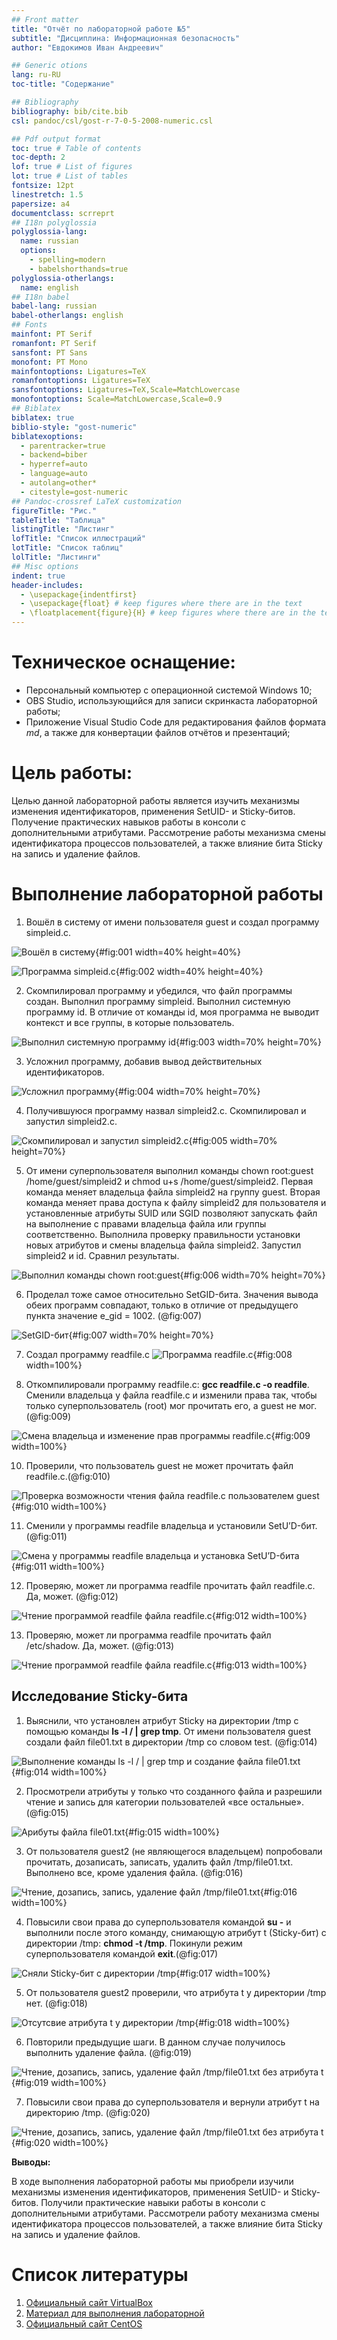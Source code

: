 ```yaml
---
## Front matter
title: "Отчёт по лабораторной работе №5"
subtitle: "Дисциплина: Информационная безопасность"
author: "Евдокимов Иван Андреевич"

## Generic otions
lang: ru-RU
toc-title: "Содержание"

## Bibliography
bibliography: bib/cite.bib
csl: pandoc/csl/gost-r-7-0-5-2008-numeric.csl

## Pdf output format
toc: true # Table of contents
toc-depth: 2
lof: true # List of figures
lot: true # List of tables
fontsize: 12pt
linestretch: 1.5
papersize: a4
documentclass: scrreprt
## I18n polyglossia
polyglossia-lang:
  name: russian
  options:
	- spelling=modern
	- babelshorthands=true
polyglossia-otherlangs:
  name: english
## I18n babel
babel-lang: russian
babel-otherlangs: english
## Fonts
mainfont: PT Serif
romanfont: PT Serif
sansfont: PT Sans
monofont: PT Mono
mainfontoptions: Ligatures=TeX
romanfontoptions: Ligatures=TeX
sansfontoptions: Ligatures=TeX,Scale=MatchLowercase
monofontoptions: Scale=MatchLowercase,Scale=0.9
## Biblatex
biblatex: true
biblio-style: "gost-numeric"
biblatexoptions:
  - parentracker=true
  - backend=biber
  - hyperref=auto
  - language=auto
  - autolang=other*
  - citestyle=gost-numeric
## Pandoc-crossref LaTeX customization
figureTitle: "Рис."
tableTitle: "Таблица"
listingTitle: "Листинг"
lofTitle: "Список иллюстраций"
lotTitle: "Список таблиц"
lolTitle: "Листинги"
## Misc options
indent: true
header-includes:
  - \usepackage{indentfirst}
  - \usepackage{float} # keep figures where there are in the text
  - \floatplacement{figure}{H} # keep figures where there are in the text
---
```


# Техническое оснащение:

-   Персональный компьютер с операционной системой Windows 10;
-   OBS Studio, использующийся для записи скринкаста лабораторной работы;
-   Приложение Visual Studio Code для редактирования файлов формата *md*, а также для конвертации файлов отчётов и презентаций;

# Цель работы:

Целью данной лабораторной работы является изучить механизмы изменения идентификаторов, применения SetUID- и Sticky-битов. Получение практических навыков работы в консоли с дополнительными атрибутами. Рассмотрение работы механизма смены идентификатора процессов пользователей, а также влияние бита
Sticky на запись и удаление файлов.

# Выполнение лабораторной работы

1. Вошёл в систему от имени пользователя guest и создал программу simpleid.c.

![Вошёл в систему](image/5.2.1.png){#fig:001 width=40% height=40%}

![Программа simpleid.c](image/5.2.2.png){#fig:002 width=40% height=40%}

2. Скомпилировал программу и убедился, что файл программы создан. Выполнил программу simpleid. Выполнил системную программу id. В отличие от команды id, моя программа не выводит контекст и все группы, в которые пользователь.

![Выполнил системную программу id](image/5.2.3.png){#fig:003 width=70% height=70%}

3. Усложнил программу, добавив вывод действительных идентификаторов.

![Усложнил программу](image/5.2.4.png){#fig:004 width=70% height=70%}

4. Получившуюся программу назвал simpleid2.c. Скомпилировал и запустил simpleid2.c.

![Скомпилировал и запустил simpleid2.c](5.2.5){#fig:005 width=70% height=70%}

5. От имени суперпользователя выполнил команды chown root:guest /home/guest/simpleid2 и chmod u+s /home/guest/simpleid2. Первая команда меняет владельца файла simpleid2 на группу guest. Вторая команда меняет права доступа к файлу simpleid2 для пользователя и установленные атрибуты SUID или SGID позволяют запускать файл на выполнение с правами владельца файла или группы соответственно. Выполнила проверку правильности установки новых атрибутов и смены владельца файла simpleid2. Запустил simpleid2 и id. Сравнил результаты.

![Выполнил команды chown root:guest](image/5.2.6.png){#fig:006 width=70% height=70%}

6. Проделал тоже самое относительно SetGID-бита. Значения вывода обеих программ совпадают, только в отличие от предыдущего пункта значение e_gid = 1002. (@fig:007)

![SetGID-бит](image/5.2.7.png){#fig:007 width=70% height=70%}

7. Создал программу readfile.c
![Программа readfile.c](image/5.2.8.png){#fig:008 width=100%}

9. Откомпилировали программу readfile.c:  **gcc readfile.c -o readfile**. Сменили владельца у файла readfile.c и изменили права так, чтобы только суперпользователь (root) мог прочитать его, a guest не мог. (@fig:009)

![Смена владельца и изменение прав программы readfile.c](image/5.2.9.png){#fig:009 width=100%}

10.  Проверили, что пользователь guest не может прочитать файл readfile.c.(@fig:010)

![Проверка возможности чтения файла  readfile.c пользователем guest](image/5.2.10.png){#fig:010 width=100%}

11. Сменили у программы readfile владельца и установили SetU’D-бит. (@fig:011)

![Смена у программы readfile владельца и установка SetU’D-бита](image/5.2.11.png){#fig:011 width=100%}

12. Проверяю, может ли программа readfile прочитать файл readfile.c. Да,  может. (@fig:012)

![Чтение программой readfile файла readfile.с](image/5.2.12.png){#fig:012 width=100%}

13. Проверяю, может ли программа readfile прочитать файл /etc/shadow. Да,  может. (@fig:013)

![Чтение программой readfile файла readfile.с](image/5.2.13.png){#fig:013 width=100%}

## Исследование Sticky-бита

1. Выяснили, что установлен атрибут Sticky на директории /tmp с помощью команды  **ls -l / | grep tmp**. От имени пользователя guest создали файл file01.txt в директории /tmp со словом test. (@fig:014)

![Выполнение команды ls -l / | grep tmp и создание файла file01.txt](image/5.3.1.png){#fig:014 width=100%}

2. Просмотрели атрибуты у только что созданного файла и разрешили чтение и запись для категории пользователей «все остальные». (@fig:015)

![Арибуты файла file01.txt](image/5.3.2.png){#fig:015 width=100%}

3. От пользователя guest2 (не являющегося владельцем) попробовали прочитать, дозаписать, записать, удалить файл /tmp/file01.txt. Выполнено все, кроме удаления файла. (@fig:016)

![Чтение, дозапись, запись, удаление файл /tmp/file01.txt](image/5.3.3.png){#fig:016 width=100%}

4. Повысили свои права до суперпользователя командой **su -** и выполнили после этого команду, снимающую атрибут t (Sticky-бит) с директории /tmp: **chmod -t /tmp**. Покинули режим суперпользователя командой **exit**.(@fig:017)

![Сняли Sticky-бит с директории /tmp](image/5.3.4.png){#fig:017 width=100%}

5. От пользователя guest2 проверили, что атрибута t у директории /tmp
нет. (@fig:018)

![Отсутсвие атрибута t у директории /tmp](image/5.3.5.png){#fig:018 width=100%}

6. Повторили предыдущие шаги. В данном случае получилось выполнить удаление файла. (@fig:019)

![Чтение, дозапись, запись, удаление файл /tmp/file01.txt без атрибута t](image/5.3.6.png){#fig:019 width=100%}

7. Повысили свои права до суперпользователя и вернули атрибут t на директорию /tmp. (@fig:020)

![Чтение, дозапись, запись, удаление файл /tmp/file01.txt без атрибута t](image/5.2.7.png){#fig:020 width=100%}

**Выводы:**

В ходе выполнения лабораторной работы мы приобрели изучили механизмы изменения идентификаторов, применения SetUID- и Sticky-битов. Получили практические навыки работы в консоли с дополнительными атрибутами. Рассмотрели работу механизма смены идентификатора процессов пользователей, а также влияние бита
Sticky на запись и удаление файлов.

# Список литературы

1.  [Официальный сайт VirtualBox](https://www.virtualbox.org/)
2.  [Материал для выполнения лабораторной](https://esystem.rudn.ru/pluginfile.php/2090279/mod_resource/content/2/005-lab_discret_sticky.pdf)
3.  [Официальный сайт CentOS](https://www.centos.org/)
